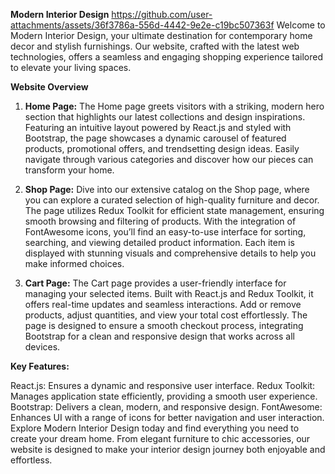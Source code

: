 **Modern Interior Design**
https://github.com/user-attachments/assets/36f3786a-556d-4442-9e2e-c19bc507363f
Welcome to Modern Interior Design, your ultimate destination for contemporary home decor and stylish furnishings. Our website, crafted with the latest web technologies, offers a seamless and engaging shopping experience tailored to elevate your living spaces.

**Website Overview**
1. **Home Page:** The Home page greets visitors with a striking, modern hero section that highlights our latest collections and design inspirations. Featuring an intuitive layout powered by React.js and styled with Bootstrap, the page showcases a dynamic carousel of featured products, promotional offers, and trendsetting design ideas. Easily navigate through various categories and discover how our pieces can transform your home.

2. **Shop Page:** Dive into our extensive catalog on the Shop page, where you can explore a curated selection of high-quality furniture and decor. The page utilizes Redux Toolkit for efficient state management, ensuring smooth browsing and filtering of products. With the integration of FontAwesome icons, you’ll find an easy-to-use interface for sorting, searching, and viewing detailed product information. Each item is displayed with stunning visuals and comprehensive details to help you make informed choices.

3. **Cart Page:** The Cart page provides a user-friendly interface for managing your selected items. Built with React.js and Redux Toolkit, it offers real-time updates and seamless interactions. Add or remove products, adjust quantities, and view your total cost effortlessly. The page is designed to ensure a smooth checkout process, integrating Bootstrap for a clean and responsive design that works across all devices.

**Key Features:**

React.js: Ensures a dynamic and responsive user interface.
Redux Toolkit: Manages application state efficiently, providing a smooth user experience.
Bootstrap: Delivers a clean, modern, and responsive design.
FontAwesome: Enhances UI with a range of icons for better navigation and user interaction.
Explore Modern Interior Design today and find everything you need to create your dream home. From elegant furniture to chic accessories, our website is designed to make your interior design journey both enjoyable and effortless.


